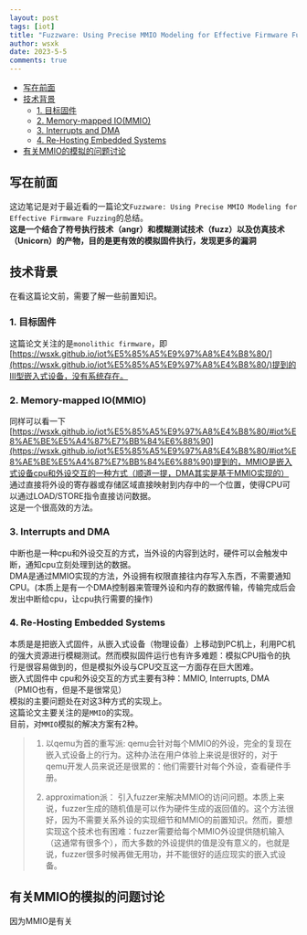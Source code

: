 ```yaml
---
layout: post
tags: [iot]
title: "Fuzzware: Using Precise MMIO Modeling for Effective Firmware Fuzzing"
author: wsxk
date: 2023-5-5
comments: true
---
```


- [写在前面](#写在前面)
- [技术背景](#技术背景)
  - [1. 目标固件](#1-目标固件)
  - [2. Memory-mapped IO(MMIO)](#2-memory-mapped-iommio)
  - [3. Interrupts and DMA](#3-interrupts-and-dma)
  - [4. Re-Hosting Embedded Systems](#4-re-hosting-embedded-systems)
- [有关MMIO的模拟的问题讨论](#有关mmio的模拟的问题讨论)


## 写在前面<br>
这边笔记是对于最近看的一篇论文`Fuzzware: Using Precise MMIO Modeling for Effective Firmware Fuzzing`的总结。<br>
**这是一个结合了符号执行技术（angr）和模糊测试技术（fuzz）以及仿真技术（Unicorn）的产物，目的是更有效的模拟固件执行，发现更多的漏洞**<br>

## 技术背景<br>
在看这篇论文前，需要了解一些前置知识。<br>
### 1. 目标固件<br>
这篇论文关注的是`monolithic firmware`，即[https://wsxk.github.io/iot%E5%85%A5%E9%97%A8%E4%B8%80/](https://wsxk.github.io/iot%E5%85%A5%E9%97%A8%E4%B8%80/)提到的III型嵌入式设备，没有系统存在。<br>

### 2. Memory-mapped IO(MMIO)<br>
同样可以看一下[https://wsxk.github.io/iot%E5%85%A5%E9%97%A8%E4%B8%80/#iot%E8%AE%BE%E5%A4%87%E7%BB%84%E6%88%90](https://wsxk.github.io/iot%E5%85%A5%E9%97%A8%E4%B8%80/#iot%E8%AE%BE%E5%A4%87%E7%BB%84%E6%88%90)提到的，MMIO是嵌入式设备cpu和外设交互的一种方式（顺道一提，DMA其实是基于MMIO实现的）<br>
通过直接将外设的寄存器或存储区域直接映射到内存中的一个位置，使得CPU可以通过LOAD/STORE指令直接访问数据。<br>
这是一个很高效的方法。<br>

### 3. Interrupts and DMA<br>
中断也是一种cpu和外设交互的方式，当外设的内容到达时，硬件可以会触发中断，通知cpu立刻处理到达的数据。<br>
DMA是通过MMIO实现的方法，外设拥有权限直接往内存写入东西，不需要通知CPU。(本质上是有一个DMA控制器来管理外设和内存的数据传输，传输完成后会发出中断给cpu，让cpu执行需要的操作)<br>

### 4. Re-Hosting Embedded Systems<br>
本质是是把嵌入式固件，从嵌入式设备（物理设备）上移动到PC机上，利用PC机的强大资源进行模糊测试。然而模拟固件运行也有许多难题：模拟CPU指令的执行是很容易做到的，但是模拟外设与CPU交互这一方面存在巨大困难。<br>
嵌入式固件中 cpu和外设交互的方式主要有3种：MMIO, Interrupts, DMA（PMIO也有，但是不是很常见）<br>
模拟的主要问题处在对这3种方式的实现上。<br>
这篇论文主要关注的是`MMIO`的实现。<br>
目前，对`MMIO`模拟的解决方案有2种。<br>

> 1. 以qemu为首的重写派: qemu会针对每个MMIO的外设，完全的复现在嵌入式设备上的行为。这种办法在用户体验上来说是很好的，对于qemu开发人员来说还是很累的：他们需要针对每个外设，查看硬件手册。<br>
>
> 2. approximation派： 引入fuzzer来解决MMIO的访问问题。本质上来说，fuzzer生成的随机值是可以作为硬件生成的返回值的。这个方法很好，因为不需要关系外设的实现细节和MMIO的前置知识。然而，要想实现这个技术也有困难：fuzzer需要给每个MMIO外设提供随机输入（这通常有很多个），而大多数的外设提供的值是没有意义的，也就是说，fuzzer很多时候再做无用功，并不能很好的适应现实的嵌入式设备。


## 有关MMIO的模拟的问题讨论<br>
因为MMIO是有关